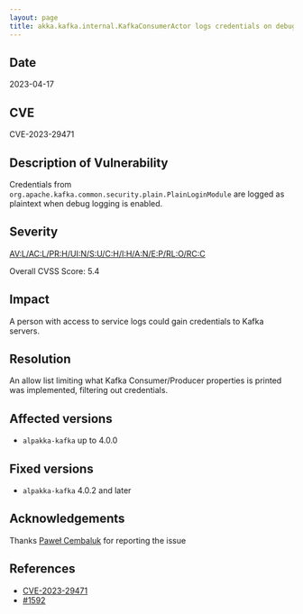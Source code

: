 ```yaml
---
layout: page
title: akka.kafka.internal.KafkaConsumerActor logs credentials on debug level
---
```


## Date

2023-04-17

## CVE

CVE-2023-29471

## Description of Vulnerability

Credentials from `org.apache.kafka.common.security.plain.PlainLoginModule` are logged as plaintext
when debug logging is enabled.

## Severity

[AV:L/AC:L/PR:H/UI:N/S:U/C:H/I:H/A:N/E:P/RL:O/RC:C](https://nvd.nist.gov/vuln-metrics/cvss/v3-calculator?vector=AV:L/AC:L/PR:H/UI:N/S:U/C:H/I:H/A:N/E:P/RL:O/RC:C&version=3.1)

Overall CVSS Score: 5.4

## Impact

A person with access to service logs could gain credentials to Kafka servers.  

## Resolution

An allow list limiting what Kafka Consumer/Producer properties is printed was implemented, filtering
out credentials.

## Affected versions

- `alpakka-kafka` up to 4.0.0

## Fixed versions

- `alpakka-kafka` 4.0.2 and later

## Acknowledgements

Thanks [Paweł Cembaluk](https://github.com/AvaPL) for reporting the issue

## References

* [CVE-2023-29471](https://cve.mitre.org/cgi-bin/cvename.cgi?name=CVE-2023-29471)
* [#1592](https://github.com/akka/alpakka-kafka/issues/1592)
